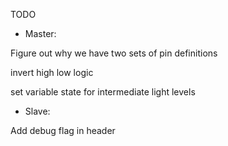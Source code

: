TODO

* Master:

Figure out why we have two sets of pin definitions

invert high low logic

set variable state for intermediate light levels

* Slave:

Add debug flag in header

